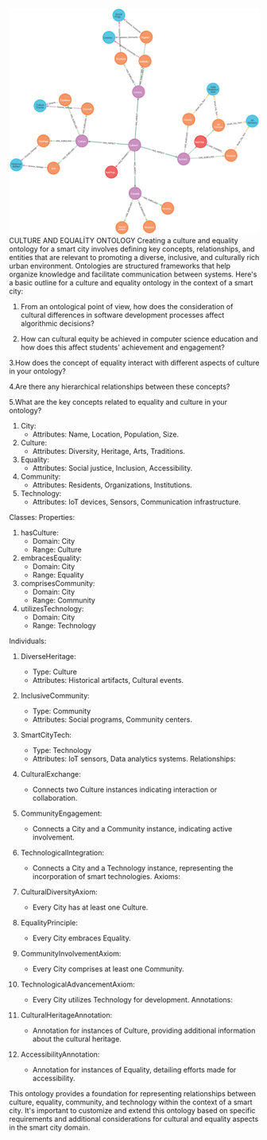 <img src="https://github.com/cihatcoban/Ontology/blob/main/graph.png" width="auto">
			CULTURE AND EQUALİTY ONTOLOGY
Creating a culture and equality ontology for a smart city involves defining key concepts, relationships, and entities that are relevant to promoting a diverse, inclusive, and culturally rich urban environment. Ontologies are structured frameworks that help organize knowledge and facilitate communication between systems. Here's a basic outline for a culture and equality ontology in the context of a smart city:


1. From an ontological point of view, how does the consideration of cultural differences in software development processes affect algorithmic decisions?
 
2. How can cultural equity be achieved in computer science education and how does this affect students' achievement and engagement?
 
3.How does the concept of equality interact with different aspects of culture in your ontology?
 
4.Are there any hierarchical relationships between these concepts?
 
5.What are the key concepts related to equality and culture in your ontology?

1. City:
   - Attributes: Name, Location, Population, Size.
2. Culture:
   - Attributes: Diversity, Heritage, Arts, Traditions.
3. Equality:
   - Attributes: Social justice, Inclusion, Accessibility.
4. Community:
   - Attributes: Residents, Organizations, Institutions.
5. Technology:
   - Attributes: IoT devices, Sensors, Communication infrastructure.
 

Classes:
Properties:
1. hasCulture:
   - Domain: City
   - Range: Culture
2. embracesEquality:
   - Domain: City
   - Range: Equality
3. comprisesCommunity:
   - Domain: City
   - Range: Community
4. utilizesTechnology:
   - Domain: City
   - Range: Technology

 Individuals:
1. DiverseHeritage:
   - Type: Culture
   - Attributes: Historical artifacts, Cultural events.
2. InclusiveCommunity:
   - Type: Community
   - Attributes: Social programs, Community centers.
3. SmartCityTech:
   - Type: Technology
   - Attributes: IoT sensors, Data analytics systems.
Relationships:
1. CulturalExchange:
   - Connects two Culture instances indicating interaction or collaboration.
2. CommunityEngagement:
   - Connects a City and a Community instance, indicating active involvement.
3. TechnologicalIntegration:
   - Connects a City and a Technology instance, representing the incorporation of smart technologies.
Axioms:
1. CulturalDiversityAxiom:
   - Every City has at least one Culture.
2. EqualityPrinciple:
   - Every City embraces Equality.
3. CommunityInvolvementAxiom:
   - Every City comprises at least one Community.
4. TechnologicalAdvancementAxiom:
   - Every City utilizes Technology for development.
Annotations:
1. CulturalHeritageAnnotation:
   - Annotation for instances of Culture, providing additional information about the cultural heritage.

2. AccessibilityAnnotation:
   - Annotation for instances of Equality, detailing efforts made for accessibility.





This ontology provides a foundation for representing relationships between culture, equality, community, and technology within the context of a smart city. It's important to customize and extend this ontology based on specific requirements and additional considerations for cultural and equality aspects in the smart city domain.
 
